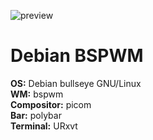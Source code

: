 ![preview](https://github.com/dispelundead/dotfiles/blob/main/img/screenshot.png?raw=true)
# Debian BSPWM

<p>
<b>OS:</b>		Debian bullseye GNU/Linux<br>
<b>WM:</b>		bspwm<br>
<b>Compositor:</b>	picom<br>
<b>Bar:</b>		polybar<br>
<b>Terminal:</b>	URxvt<br>
</p>
